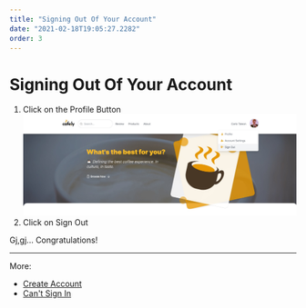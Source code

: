 ```yaml
---
title: "Signing Out Of Your Account"
date: "2021-02-18T19:05:27.2282"
order: 3
---
```


# Signing Out Of Your Account

1. Click on the Profile Button
   ![Click Profile Button](https://raw.githubusercontent.com/seajayrubynose/cafely-pictures/master/manual_images/signingout_0.jpg)
2. Click on Sign Out

Gj,gj... Congratulations!

---

More:

- [Create Account](/manual/CreateAccount)
- [Can't Sign In](/manual/CantSignIn)
